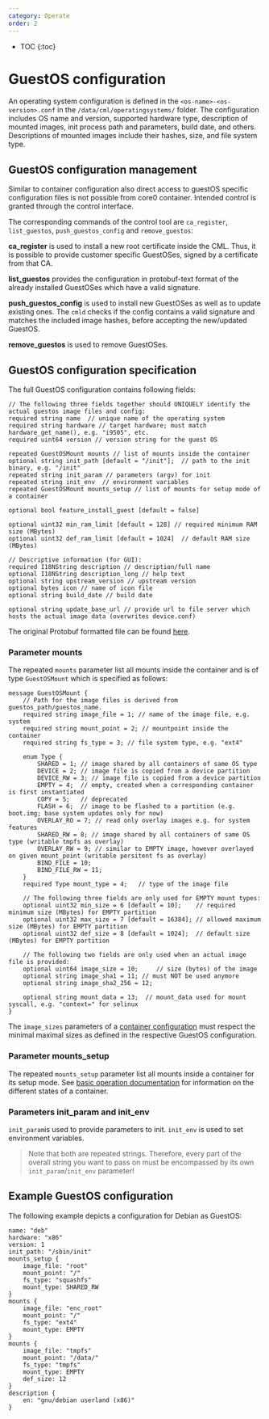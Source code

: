 ```yaml
---
category: Operate
order: 2
---
```


- TOC
{:toc}

# GuestOS configuration

An operating system configuration is defined in the `<os-name>-<os-version>.conf` in the `/data/cml/operatingsystems/` folder. The configuration includes OS name and version, supported hardware type, description of mounted images, init process path and parameters, build date, and others. Descriptions of mounted images include their hashes, size, and file system type.

## GuestOS configuration management

Similar to container configuration also direct access to guestOS specific configuration files is not possible from core0 container.
Intended control is granted through the control interface.

The corresponding commands of the control tool are `ca_register`,
`list_guestos`, `push_guestos_config` and `remove_guestos`:

**ca_register** is used to install a new root certificate inside the CML.
Thus, it is possible to provide customer specific GuestOSes, signed by
a certificate from that CA.

**list_guestos** provides the configuration in protobuf-text format of
the already installed GuestOSes which have a valid signature.

**push_guestos_config**  is used to install new GuestOSes as well as
to update existing ones. The `cmld` checks if the config contains a valid
signature and matches the included image hashes, before accepting the new/updated GuestOS.

**remove_guestos**  is used to remove GuestOSes.


## GuestOS configuration specification
The full GuestOS configuration contains following fields:

```
// The following three fields together should UNIQUELY identify the actual guestos image files and config:
required string name  // unique name of the operating system
required string hardware // target hardware; must match hardware_get_name(), e.g. "i9505", etc.
required uint64 version // version string for the guest OS

repeated GuestOSMount mounts // list of mounts inside the container
optional string init_path [default = "/init"];  // path to the init binary, e.g. "/init"
repeated string init_param // parameters (argv) for init
repeated string init_env  // environment variables
repeated GuestOSMount mounts_setup // list of mounts for setup mode of a container

optional bool feature_install_guest [default = false]

optional uint32 min_ram_limit [default = 128] // required minimum RAM size (MBytes)
optional uint32 def_ram_limit [default = 1024]  // default RAM size (MBytes)

// Descriptive information (for GUI):
required I18NString description // description/full name
optional I18NString description_long // help text
optional string upstream_version // upstream version
optional bytes icon // name of icon file
optional string build_date // build date

optional string	update_base_url // provide url to file server which hosts the actual image data (overwrites device.conf)
```
The original Protobuf formatted file can be found [here](https://github.com/trustm3/device_fraunhofer_common_cml/blob/trustx-master/daemon/guestos.proto).


### Parameter mounts
The repeated ```mounts``` parameter list all mounts inside the container and is of type ```GuestOSMount``` which is specified as follows:

```
message GuestOSMount {
	// Path for the image files is derived from guestos_path/guestos_name.
	required string image_file = 1; // name of the image file, e.g. system
	required string mount_point = 2; // mountpoint inside the container
	required string fs_type = 3; // file system type, e.g. "ext4"

	enum Type {
		SHARED = 1; // image shared by all containers of same OS type
		DEVICE = 2; // image file is copied from a device partition
		DEVICE_RW = 3; // image file is copied from a device partition
		EMPTY = 4;  // empty, created when a corresponding container is first instantiated
		COPY = 5;   // deprecated
		FLASH = 6;	// image to be flashed to a partition (e.g. boot.img; base system updates only for now)
		OVERLAY_RO = 7; // read only overlay images e.g. for system features
		SHARED_RW = 8; // image shared by all containers of same OS type (writable tmpfs as overlay)
		OVERLAY_RW = 9; // similar to EMPTY image, however overlayed on given mount_point (writable persitent fs as overlay)
		BIND_FILE = 10;
		BIND_FILE_RW = 11;
	}
	required Type mount_type = 4;   // type of the image file

	// The following three fields are only used for EMPTY mount types:
	optional uint32 min_size = 6 [default = 10];	// required minimum size (MBytes) for EMPTY partition
	optional uint32 max_size = 7 [default = 16384]; // allowed maximum size (MBytes) for EMPTY partition
	optional uint32 def_size = 8 [default = 1024];  // default size (MBytes) for EMPTY partition

	// The following two fields are only used when an actual image file is provided:
	optional uint64 image_size = 10;     // size (bytes) of the image
	optional string image_sha1 = 11; // must NOT be used anymore
	optional string image_sha2_256 = 12;

	optional string mount_data = 13;  // mount_data used for mount syscall, e.g. "context=" for selinux
}
```
The ```image_sizes``` parameters of a [container configuration](operate/container_conf) must respect the minimal maximal sizes as defined in the respective GuestOS configuration.

### Parameter mounts_setup
The repeated ```mounts_setup``` parameter list all mounts inside a container for its setup mode.
See [basic operation documentation](operate/control) for information on the different states of a container.

### Parameters init_param and init_env
```init_param```is used to provide parameters to init.
```init_env``` is used to set environment variables.
> Note that both are repeated strings. Therefore, every part of the overall string you want to pass on must be encompassed by its own ```init_param```/```init_env``` parameter!

## Example GuestOS configuration
The following example depicts a configuration for Debian as GuestOS:
```
name: "deb"
hardware: "x86"
version: 1
init_path: "/sbin/init"
mounts_setup {
	image_file: "root"
	mount_point: "/"
	fs_type: "squashfs"
	mount_type: SHARED_RW
}
mounts {
	image_file: "enc_root"
	mount_point: "/"
	fs_type: "ext4"
	mount_type: EMPTY
}
mounts {
	image_file: "tmpfs"
	mount_point: "/data/"
	fs_type: "tmpfs"
	mount_type: EMPTY
	def_size: 12
}
description {
	en: "gnu/debian userland (x86)"
}
```

